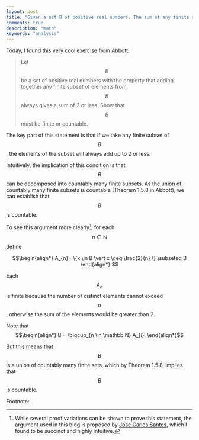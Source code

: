 ```yaml
---
layout: post
title: "Given a set B of positive real numbers. The sum of any finite subset of B is 2 or less. B must be countable"
comments: true
description: "math"
keywords: "analysis"
---
```


Today, I found this very cool exercise from Abbott:

> Let $$B$$ be a set of positive real numbers with the property that adding together any finite subset of elements from $$B$$ always gives a sum of 2 or less. Show that $$B$$ must be finite or countable.

The key part of this statement is that if we take any finite subset of $$B$$, the elements of the subset will always add up to 2 or less.

Intuitively, the implication of this condition is that $$B$$ can be decomposed into countably many finite subsets. As the union of countably many finite subsets is countable (Theorem 1.5.8 in Abbott), we can establish that $$B$$ is countable.

To see this argument more clearly[^1], for each $$n \in \mathbb N $$ define 

$$\begin{align*}
A_{n}= \{x \in B \vert x \geq \frac{2}{n}  \} \subseteq B
\end{align*}.$$

Each $$A_{n}$$ is finite because the number of distinct elements cannot exceed $$n$$, otherwise the sum of the elements would be greater than 2. 

Note that 
$$\begin{align*}
B = \bigcup_{n \in \mathbb N} A_{i}.
\end{align*}$$

But this means that $$B$$ is a union of countably many finite sets, which by Theorem 1.5.8, implies that $$B$$ is countable.

Footnote:

[^1]: While several proof variations can be shown to prove this statement, the argument used in this blog is proposed by [Jose Carlos Santos]((https://math.stackexchange.com/questions/1724016/countability-of-set-of-positive-reals-with-bounded-sum-for-all-finite-subsets)), which I found to be succinct and highly intuitive.










